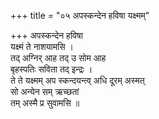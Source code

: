 +++
title = "०५ अपस्कन्देन हविषा यक्ष्मम्"

+++
अपस्कन्देन हविषा  
यक्ष्मं ते नाशयामसि ।  
तद् अग्निर् आह तद् उ सोम आह  
बृहस्पतिः सविता तद् इन्द्रः ।  
ते ते यक्ष्मम् अप स्कन्दयन्त्व् अधि दूरम् अस्मत्  
सो अन्येन सम् ऋच्छतां  
तम् अस्मै प्र सुवामसि ॥